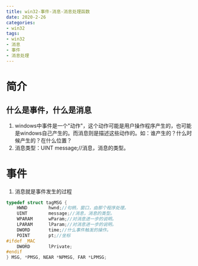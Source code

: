 ```yaml
---
title: win32-事件-消息-消息处理函数
date: 2020-2-26
categories: 
- win32
tags: 
- win32
- 消息
- 事件
- 消息处理
---
```


# 简介
## 什么是事件，什么是消息
1. windows中事件是一个"动作"，这个动作可能是用户操作程序产生的，也可能是windows自己产生的。而消息则是描述这些动作的。如：谁产生的？什么时候产生的？在什么位置？
2. 消息类型：UINT        message;//消息，消息的类型。


# 事件
1. 消息就是事件发生的过程

```c
typedef struct tagMSG {
    HWND        hwnd;//句柄，窗口，由那个程序处理。
    UINT        message;//消息，消息的类型。
    WPARAM      wParam;//对消息进一步的说明。
    LPARAM      lParam;//对消息进一步的说明。
    DWORD       time;//什么事件触发的操作。
    POINT       pt;//坐标
#ifdef _MAC
    DWORD       lPrivate;
#endif
} MSG, *PMSG, NEAR *NPMSG, FAR *LPMSG;

```









